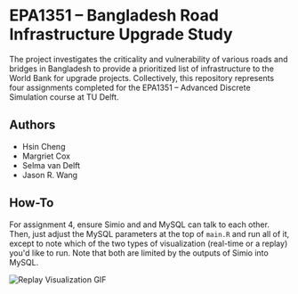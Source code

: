 # EPA1351 – Bangladesh Road Infrastructure Upgrade Study

The project investigates the criticality and vulnerability of various roads and bridges in Bangladesh to provide a prioritized list of infrastructure to the World Bank for upgrade projects. Collectively, this repository represents four assignments completed for the EPA1351 – Advanced Discrete Simulation course at TU Delft.

## Authors
* Hsin Cheng
* Margriet Cox
* Selma van Delft
* Jason R. Wang

## How-To

For assignment 4, ensure Simio and and MySQL can talk to each other. Then, just adjust the MySQL parameters at the top of `main.R` and run all of it, except to note which of the two types of visualization (real-time or a replay) you'd like to run. Note that both are limited by the outputs of Simio into MySQL.

![Replay Visualization GIF](https://thumbs.gfycat.com/MeagerSlipperyGnat-size_restricted.gif)
